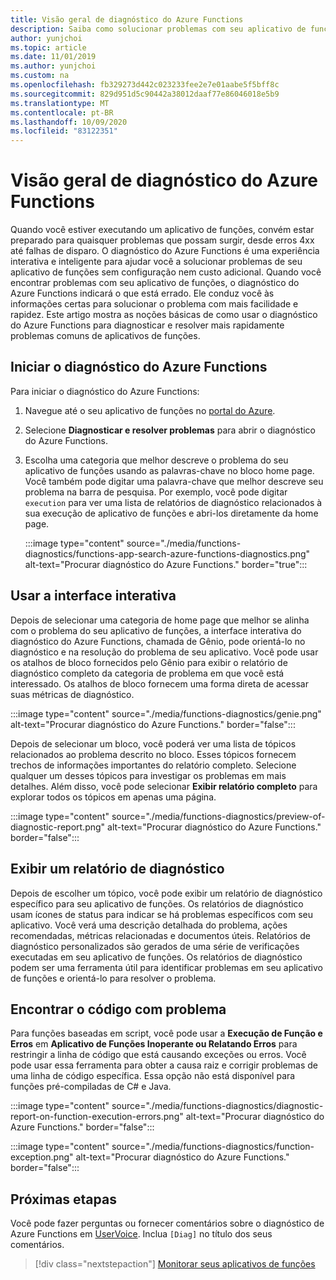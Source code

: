 ```yaml
---
title: Visão geral de diagnóstico do Azure Functions
description: Saiba como solucionar problemas com seu aplicativo de funções com o diagnóstico do Azure Functions.
author: yunjchoi
ms.topic: article
ms.date: 11/01/2019
ms.author: yunjchoi
ms.custom: na
ms.openlocfilehash: fb329273d442c023233fee2e7e01aabe5f5bff8c
ms.sourcegitcommit: 829d951d5c90442a38012daaf77e86046018e5b9
ms.translationtype: MT
ms.contentlocale: pt-BR
ms.lasthandoff: 10/09/2020
ms.locfileid: "83122351"
---
```

# <a name="azure-functions-diagnostics-overview"></a>Visão geral de diagnóstico do Azure Functions

Quando você estiver executando um aplicativo de funções, convém estar preparado para quaisquer problemas que possam surgir, desde erros 4xx até falhas de disparo. O diagnóstico do Azure Functions é uma experiência interativa e inteligente para ajudar você a solucionar problemas de seu aplicativo de funções sem configuração nem custo adicional. Quando você encontrar problemas com seu aplicativo de funções, o diagnóstico do Azure Functions indicará o que está errado. Ele conduz você às informações certas para solucionar o problema com mais facilidade e rapidez. Este artigo mostra as noções básicas de como usar o diagnóstico do Azure Functions para diagnosticar e resolver mais rapidamente problemas comuns de aplicativos de funções.

## <a name="start-azure-functions-diagnostics"></a>Iniciar o diagnóstico do Azure Functions

Para iniciar o diagnóstico do Azure Functions:

1. Navegue até o seu aplicativo de funções no [portal do Azure](https://portal.azure.com).
1. Selecione **Diagnosticar e resolver problemas** para abrir o diagnóstico do Azure Functions.
1. Escolha uma categoria que melhor descreve o problema do seu aplicativo de funções usando as palavras-chave no bloco home page. Você também pode digitar uma palavra-chave que melhor descreve seu problema na barra de pesquisa. Por exemplo, você pode digitar `execution` para ver uma lista de relatórios de diagnóstico relacionados à sua execução de aplicativo de funções e abri-los diretamente da home page.

   :::image type="content" source="./media/functions-diagnostics/functions-app-search-azure-functions-diagnostics.png" alt-text="Procurar diagnóstico do Azure Functions." border="true":::

## <a name="use-the-interactive-interface"></a>Usar a interface interativa

Depois de selecionar uma categoria de home page que melhor se alinha com o problema do seu aplicativo de funções, a interface interativa do diagnóstico do Azure Functions, chamada de Gênio, pode orientá-lo no diagnóstico e na resolução do problema de seu aplicativo. Você pode usar os atalhos de bloco fornecidos pelo Gênio para exibir o relatório de diagnóstico completo da categoria de problema em que você está interessado. Os atalhos de bloco fornecem uma forma direta de acessar suas métricas de diagnóstico.

:::image type="content" source="./media/functions-diagnostics/genie.png" alt-text="Procurar diagnóstico do Azure Functions." border="false":::

Depois de selecionar um bloco, você poderá ver uma lista de tópicos relacionados ao problema descrito no bloco. Esses tópicos fornecem trechos de informações importantes do relatório completo. Selecione qualquer um desses tópicos para investigar os problemas em mais detalhes. Além disso, você pode selecionar **Exibir relatório completo** para explorar todos os tópicos em apenas uma página.

:::image type="content" source="./media/functions-diagnostics/preview-of-diagnostic-report.png" alt-text="Procurar diagnóstico do Azure Functions." border="false":::

## <a name="view-a-diagnostic-report"></a>Exibir um relatório de diagnóstico

Depois de escolher um tópico, você pode exibir um relatório de diagnóstico específico para seu aplicativo de funções. Os relatórios de diagnóstico usam ícones de status para indicar se há problemas específicos com seu aplicativo. Você verá uma descrição detalhada do problema, ações recomendadas, métricas relacionadas e documentos úteis. Relatórios de diagnóstico personalizados são gerados de uma série de verificações executadas em seu aplicativo de funções. Os relatórios de diagnóstico podem ser uma ferramenta útil para identificar problemas em seu aplicativo de funções e orientá-lo para resolver o problema.

## <a name="find-the-problem-code"></a>Encontrar o código com problema

Para funções baseadas em script, você pode usar a **Execução de Função e Erros** em **Aplicativo de Funções Inoperante ou Relatando Erros** para restringir a linha de código que está causando exceções ou erros. Você pode usar essa ferramenta para obter a causa raiz e corrigir problemas de uma linha de código específica. Essa opção não está disponível para funções pré-compiladas de C# e Java.

:::image type="content" source="./media/functions-diagnostics/diagnostic-report-on-function-execution-errors.png" alt-text="Procurar diagnóstico do Azure Functions." border="false":::

:::image type="content" source="./media/functions-diagnostics/function-exception.png" alt-text="Procurar diagnóstico do Azure Functions." border="false":::

## <a name="next-steps"></a>Próximas etapas

Você pode fazer perguntas ou fornecer comentários sobre o diagnóstico de Azure Functions em [UserVoice](https://feedback.azure.com/forums/355860-azure-functions). Inclua `[Diag]` no título dos seus comentários.

> [!div class="nextstepaction"]
> [Monitorar seus aplicativos de funções](functions-monitoring.md)
